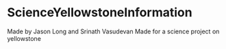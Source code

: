 # ScienceYellowstoneInformation
Made by Jason Long and Srinath Vasudevan
Made for a science project on yellowstone
